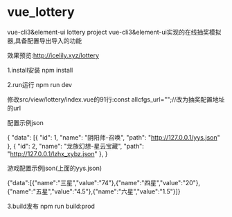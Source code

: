 # vue_lottery
 vue-cli3&element-ui lottery project
 vue-cli3&element-ui实现的在线抽奖模拟器,具备配置导出导入的功能

效果预览:http://icelily.xyz/lottery

1.install安装
npm install

2.run运行
npm run dev

修改src/view/lottery/index.vue的91行:const allcfgs_url="";//改为抽奖配置地址的url

配置示例json

{
	"data": [{
		"id": 1,
		"name": "阴阳师-召唤",
		"path": "http://127.0.0.1/yys.json"
	},
		{
		"id": 2,
		"name": "龙族幻想-星云宝藏",
		"path": "http://127.0.0.1/lzhx_xybz.json"
	},
}

游戏配置示例json(上面的yys.json)

{"data":[{"name":"三星","value":"74"},{"name":"四星","value":"20"},{"name":"五星","value":"4.5"},{"name":"六星","value":"1.5"}]}

3.build发布
npm run build:prod
